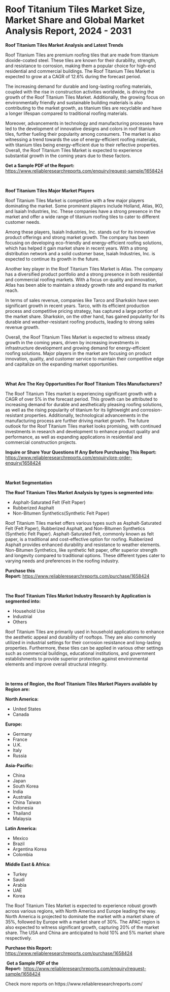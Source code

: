 <p><h1>Roof Titanium Tiles Market Size, Market Share and Global Market Analysis Report, 2024 - 2031</h1></p><p><strong>Roof Titanium Tiles Market Analysis and Latest Trends</strong></p>
<p><p>Roof Titanium Tiles are premium roofing tiles that are made from titanium dioxide-coated steel. These tiles are known for their durability, strength, and resistance to corrosion, making them a popular choice for high-end residential and commercial buildings. The Roof Titanium Tiles Market is expected to grow at a CAGR of 12.6% during the forecast period.</p><p>The increasing demand for durable and long-lasting roofing materials, coupled with the rise in construction activities worldwide, is driving the growth of the Roof Titanium Tiles Market. Additionally, the growing focus on environmentally friendly and sustainable building materials is also contributing to the market growth, as titanium tiles are recyclable and have a longer lifespan compared to traditional roofing materials.</p><p>Moreover, advancements in technology and manufacturing processes have led to the development of innovative designs and colors in roof titanium tiles, further fueling their popularity among consumers. The market is also witnessing a trend towards the use of energy-efficient roofing materials, with titanium tiles being energy-efficient due to their reflective properties. Overall, the Roof Titanium Tiles Market is expected to experience substantial growth in the coming years due to these factors.</p></p>
<p><strong>Get a Sample PDF of the Report:&nbsp;</strong> <a href="https://www.reliableresearchreports.com/enquiry/request-sample/1658424">https://www.reliableresearchreports.com/enquiry/request-sample/1658424</a></p>
<p>&nbsp;</p>
<p><strong>Roof Titanium Tiles Major Market Players</strong></p>
<p><p>Roof Titanium Tiles Market is competitive with a few major players dominating the market. Some prominent players include Holland, Atlas, IKO, and Isaiah Industries, Inc. These companies have a strong presence in the market and offer a wide range of titanium roofing tiles to cater to different customer needs.</p><p>Among these players, Isaiah Industries, Inc. stands out for its innovative product offerings and strong market growth. The company has been focusing on developing eco-friendly and energy-efficient roofing solutions, which has helped it gain market share in recent years. With a strong distribution network and a solid customer base, Isaiah Industries, Inc. is expected to continue its growth in the future.</p><p>Another key player in the Roof Titanium Tiles Market is Atlas. The company has a diversified product portfolio and a strong presence in both residential and commercial roofing markets. With a focus on quality and innovation, Atlas has been able to maintain a steady growth rate and expand its market reach.</p><p>In terms of sales revenue, companies like Tarco and Sharkskin have seen significant growth in recent years. Tarco, with its efficient production process and competitive pricing strategy, has captured a large portion of the market share. Sharkskin, on the other hand, has gained popularity for its durable and weather-resistant roofing products, leading to strong sales revenue growth.</p><p>Overall, the Roof Titanium Tiles Market is expected to witness steady growth in the coming years, driven by increasing investments in infrastructure development and growing demand for energy-efficient roofing solutions. Major players in the market are focusing on product innovation, quality, and customer service to maintain their competitive edge and capitalize on the expanding market opportunities.</p></p>
<p>&nbsp;</p>
<p><strong>What Are The Key Opportunities For Roof Titanium Tiles Manufacturers?</strong></p>
<p><p>The Roof Titanium Tiles market is experiencing significant growth with a CAGR of over 5% in the forecast period. This growth can be attributed to increasing demand for durable and aesthetically pleasing roofing solutions, as well as the rising popularity of titanium for its lightweight and corrosion-resistant properties. Additionally, technological advancements in the manufacturing process are further driving market growth. The future outlook for the Roof Titanium Tiles market looks promising, with continued investments in research and development to enhance product quality and performance, as well as expanding applications in residential and commercial construction projects.</p></p>
<p><strong>Inquire or Share Your Questions If Any Before Purchasing This Report:</strong> <a href="https://www.reliableresearchreports.com/enquiry/pre-order-enquiry/1658424">https://www.reliableresearchreports.com/enquiry/pre-order-enquiry/1658424</a></p>
<p>&nbsp;</p>
<p><strong>Market Segmentation</strong></p>
<p><strong>The Roof Titanium Tiles Market Analysis by types is segmented into:</strong></p>
<p><ul><li>Asphalt-Saturated Felt (Felt Paper)</li><li>Rubberized Asphalt</li><li>Non-Bitumen Synthetics(Synthetic Felt Paper)</li></ul></p>
<p><p>Roof Titanium Tiles market offers various types such as Asphalt-Saturated Felt (Felt Paper), Rubberized Asphalt, and Non-Bitumen Synthetics (Synthetic Felt Paper). Asphalt-Saturated Felt, commonly known as felt paper, is a traditional and cost-effective option for roofing. Rubberized Asphalt provides enhanced durability and resistance to weather elements. Non-Bitumen Synthetics, like synthetic felt paper, offer superior strength and longevity compared to traditional options. These different types cater to varying needs and preferences in the roofing industry.</p></p>
<p><strong>Purchase this Report:&nbsp;</strong><a href="https://www.reliableresearchreports.com/purchase/1658424">https://www.reliableresearchreports.com/purchase/1658424</a></p>
<p>&nbsp;</p>
<p><strong>The Roof Titanium Tiles Market Industry Research by Application is segmented into:</strong></p>
<p><ul><li>Household Use</li><li>Industrial</li><li>Others</li></ul></p>
<p><p>Roof Titanium Tiles are primarily used in household applications to enhance the aesthetic appeal and durability of rooftops. They are also commonly utilized in industrial settings for their corrosion resistance and long-lasting properties. Furthermore, these tiles can be applied in various other settings such as commercial buildings, educational institutions, and government establishments to provide superior protection against environmental elements and improve overall structural integrity.</p></p>
<p>&nbsp;</p>
<p><strong>In terms of Region, the Roof Titanium Tiles Market Players available by Region are:</strong></p>
<p>
    <p> <strong> North America: </strong>
        <ul>
            <li>United States</li>
            <li>Canada</li>
        </ul>
        </p> 
    <p> <strong> Europe: </strong>
        <ul>
            <li>Germany</li>
            <li>France</li>
            <li>U.K.</li>
            <li>Italy</li>
            <li>Russia</li>
        </ul>
        </p> 
    <p> <strong> Asia-Pacific: </strong>
        <ul>
            <li>China</li>
            <li>Japan</li>
            <li>South Korea</li>
            <li>India</li>
            <li>Australia</li>
            <li>China Taiwan</li>
            <li>Indonesia</li>
            <li>Thailand</li>
            <li>Malaysia</li>
        </ul>
        </p> 
    <p> <strong> Latin America: </strong>
        <ul>
            <li>Mexico</li>
            <li>Brazil</li>
            <li>Argentina Korea</li>
            <li>Colombia</li>
        </ul>
        </p> 
    <p> <strong> Middle East & Africa: </strong>
        <ul>
            <li>Turkey</li>
            <li>Saudi</li>
            <li>Arabia</li>
            <li>UAE</li>
            <li>Korea</li>
        </ul>
    </p>
    </p>
<p><p>The Roof Titanium Tiles Market is expected to experience robust growth across various regions, with North America and Europe leading the way. North America is projected to dominate the market with a market share of 35%, followed by Europe with a market share of 30%. The APAC region is also expected to witness significant growth, capturing 20% of the market share. The USA and China are anticipated to hold 10% and 5% market share respectively.</p></p>
<p><strong>Purchase this Report: </strong><a href="https://www.reliableresearchreports.com/purchase/1658424">https://www.reliableresearchreports.com/purchase/1658424</a></p>
<p>&nbsp;<strong>Get a Sample PDF of the Report:&nbsp;&nbsp;</strong><a href="https://www.reliableresearchreports.com/enquiry/request-sample/1658424">https://www.reliableresearchreports.com/enquiry/request-sample/1658424</a></p>
<p><strong></strong></p>
<p>Check more reports on https://www.reliableresearchreports.com/</p>